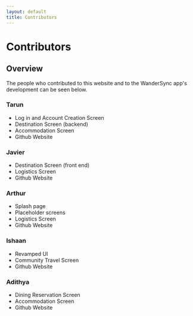 ```yaml
---
layout: default
title: Contributors
---
```


# Contributors

## Overview
The people who contributed to this website and to the WanderSync app's development can be seen below.

### Tarun
- Log in and Account Creation Screen
- Destination Screen (backend)
- Accommodation Screen
- Github Website

### Javier
- Destination Screen (front end)
- Logistics Screen
- Github Website
  
### Arthur
- Splash page
- Placeholder screens
- Logistics Screen
- Github Website

### Ishaan
- Revamped UI
- Community Travel Screen
- Github Website
  
### Adithya
- Dining Reservation Screen
- Accommodation Screen
- Github Website
